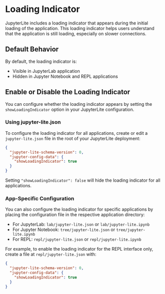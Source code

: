 # Loading Indicator

JupyterLite includes a loading indicator that appears during the initial loading of the
application. This loading indicator helps users understand that the application is still
loading, especially on slower connections.

## Default Behavior

By default, the loading indicator is:

- Visible in JupyterLab application
- Hidden in Jupyter Notebook and REPL applications

## Enable or Disable the Loading Indicator

You can configure whether the loading indicator appears by setting the
`showLoadingIndicator` option in your JupyterLite configuration.

### Using jupyter-lite.json

To configure the loading indicator for all applications, create or edit a
`jupyter-lite.json` file in the root of your JupyterLite deployment:

```json
{
  "jupyter-lite-schema-version": 0,
  "jupyter-config-data": {
    "showLoadingIndicator": true
  }
}
```

Setting `"showLoadingIndicator": false` will hide the loading indicator for all
applications.

### App-Specific Configuration

You can also configure the loading indicator for specific applications by placing the
configuration file in the respective application directory:

- For JupyterLab: `lab/jupyter-lite.json` or `lab/jupyter-lite.ipynb`
- For Jupyter Notebook: `tree/jupyter-lite.json` or `tree/jupyter-lite.ipynb`
- For REPL: `repl/jupyter-lite.json` or `repl/jupyter-lite.ipynb`

For example, to enable the loading indicator for the REPL interface only, create a file
at `repl/jupyter-lite.json` with:

```json
{
  "jupyter-lite-schema-version": 0,
  "jupyter-config-data": {
    "showLoadingIndicator": true
  }
}
```
